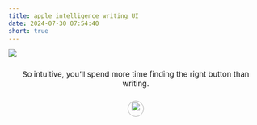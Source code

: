 ```yaml
---
title: apple intelligence writing UI
date: 2024-07-30 07:54:40
short: true
---
```


<style>
	#textSpan {
		display: flex;
		flex-direction: column;
		font-size: 15px;
		margin-top: 24px;
		text-align: center;
		width: 100%;
	}
	#toggleIcon {
		border: solid 1px rgba(0,0,0,0.3);
		padding: 3px;
		border-radius: 100%;
		margin-top: 24px;
		margin-left: auto;
		margin-right: auto;
		cursor: pointer;
  		color: blue;
  		display: inline-block;
  		transition: transform 0.6s cubic-bezier(0.68, -0.55, 0.27, 1.55);
		width: 24px;
		height: 24px;
	}
</style>

![](appleAIWritingUI.png)

<span id="textSpan">So intuitive, you’ll spend more time finding the right button than writing.
<span id="toggleIcon" class="toggle-icon">![](refresh.png)</span></span>
<script>
	const texts = [
  	"Ah, yes, the 'let's cram everything into one tiny box' approach.",
  	"A design so sleek, it’s nearly impossible to figure out what’s happening.",
  	"Who needs clear labels when you have tiny, confusing icons?",
  	"Because squinting at my screen is exactly what I wanted to do today."
	];
	let usedTexts = [];
	function getRandomText() {
  	if (usedTexts.length === texts.length) {
		usedTexts = [];
  	}
  	let availableTexts = texts.filter(text => !usedTexts.includes(text));
  	let randomText = availableTexts[Math.floor(Math.random() * availableTexts.length)];
  	usedTexts.push(randomText);
  	return randomText;
	}
	document.getElementById('toggleIcon').addEventListener('click', function() {
  	var textSpan = document.getElementById('textSpan');
  	textSpan.firstChild.nodeValue = getRandomText() + " ";
  	// Spin the icon
		toggleIcon.style.transform = 'rotate(360deg)';
		// Reset the spin after the animation duration
		setTimeout(function() {
	  	toggleIcon.style.transform = 'rotate(0deg)';
		}, 350);
	});
</script>
